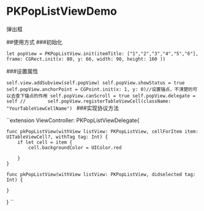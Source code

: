 # PKPopListViewDemo
弹出框

##使用方式
###初始化

``let popView = PKPopListView.init(itemTitle: ["1","2","3","4","5","6"], frame: CGRect.init(x: 80, y: 66, width: 90, height: 160 ))``

###设置属性

``self.view.addSubview(self.popView)
        self.popView.showStatus = true
        self.popView.anchorPoint = CGPoint.init(x: 1, y: 0)//设置锚点，不清楚的可以去查下锚点的作用
        self.popView.canScroll = true
        self.popView.delegate = self
//        self.popView.registerTableViewCell(className: "YourTableViewCellName")
``
###实现协议方法

``extension ViewController: PKPopListViewDelegate{
    
    func pkPopListView(withView listView: PKPopListView, cellForItem item: UITableViewCell?, withTag tag: Int) {
        if let cell = item {
            cell.backgroundColor = UIColor.red
            
        }
    }
    
    func pkPopListView(withView listView: PKPopListView, didselected tag: Int) {
        
    }
}
``

